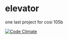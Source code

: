 # elevator
one last project for cosi 105b

[![Code Climate](https://codeclimate.com/github/recrudescence/elevator/badges/gpa.svg)](https://codeclimate.com/github/recrudescence/elevator)
